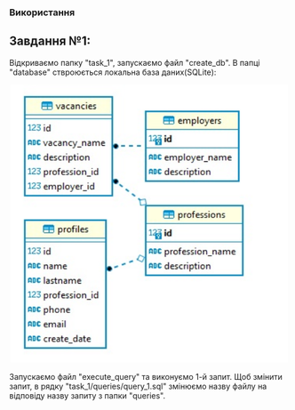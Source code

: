 ### Використання

## Завдання №1:
Відкриваємо папку "task_1", запускаємо файл "create_db". В папці "database" ствроюється локальна база даних(SQLite):
<p align="center">
      <img src="images\table_1.jpg" width="500", height="500">
</p>
Запускаємо файл "execute_query" та виконуємо 1-й запит. Щоб змінити запит, в рядку "task_1/queries/query_1.sql" змінюємо назву файлу на відповіду назву запиту з папки "queries".